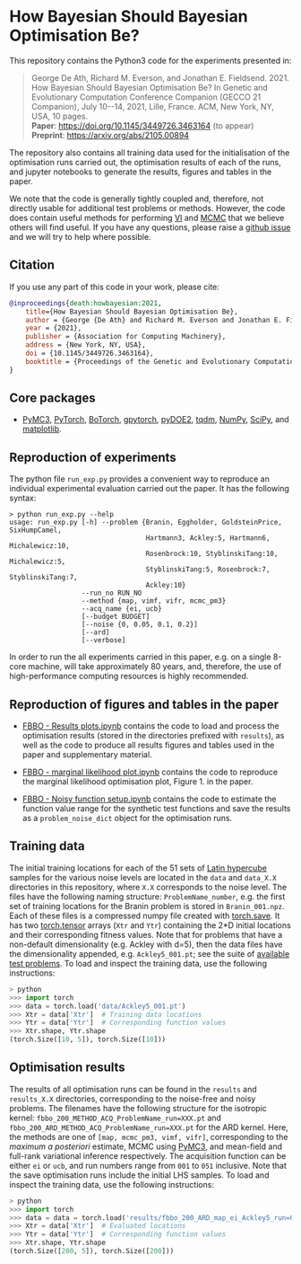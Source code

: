 # How Bayesian Should Bayesian Optimisation Be?

This repository contains the Python3 code for the experiments presented in:
> George De Ath, Richard M. Everson, and Jonathan E. Fieldsend.  2021.  How Bayesian Should Bayesian Optimisation Be? In Genetic and Evolutionary Computation Conference Companion (GECCO 21 Companion), July 10--14, 2021, Lille, France. ACM, New York, NY, USA, 10 pages.</br>
> **Paper**: <https://doi.org/10.1145/3449726.3463164> (to appear)</br>
> **Preprint**: <https://arxiv.org/abs/2105.00894>

The repository also contains all training data used for the initialisation of the optimisation runs carried out, the optimisation results of each of the runs, and jupyter notebooks to generate the results, figures and tables in the paper.

We note that the code is generally tightly coupled and, therefore, not directly usable for additional test problems or methods. However, the code does contain useful methods for performing [VI](fbbo/advi.py) and [MCMC](fbbo/mcmc_pm3.py) that we believe others will find useful. If you have any questions, please raise a [github issue](https://github.com/georgedeath/how-bayesian-should-BO-be/issues) and we will try to help where possible.

## Citation

If you use any part of this code in your work, please cite:

```bibtex
@inproceedings{death:howbayesian:2021,
    title={How Bayesian Should Bayesian Optimisation Be},
    author = {George {De Ath} and Richard M. Everson and Jonathan E. Fieldsend},
    year = {2021},
    publisher = {Association for Computing Machinery},
    address = {New York, NY, USA},
    doi = {10.1145/3449726.3463164},
    booktitle = {Proceedings of the Genetic and Evolutionary Computation Conference Companion},
}
```

## Core packages

- [PyMC3](https://github.com/pymc-devs/pymc3), [PyTorch](https://github.com/pytorch/pytorch), [BoTorch](https://github.com/pytorch/botorch), [gpytorch](https://github.com/cornellius-gp/gpytorch), [pyDOE2](https://pypi.org/project/pyDOE2/), [tqdm](https://github.com/tqdm/tqdm), [NumPy](https://github.com/numpy/numpy), [SciPy](https://github.com/scipy/scipy), and [matplotlib](https://github.com/matplotlib/matplotlib).

## Reproduction of experiments

The python file `run_exp.py` provides a convenient way to reproduce an individual experimental evaluation carried out the paper. It has the following syntax:

```script
> python run_exp.py --help
usage: run_exp.py [-h] --problem {Branin, Eggholder, GoldsteinPrice, SixHumpCamel,
                                  Hartmann3, Ackley:5, Hartmann6, Michalewicz:10,
                                  Rosenbrock:10, StyblinskiTang:10, Michalewicz:5,
                                  StyblinskiTang:5, Rosenbrock:7, StyblinskiTang:7,
                                  Ackley:10}
                  --run_no RUN_NO
                  --method {map, vimf, vifr, mcmc_pm3}
                  --acq_name {ei, ucb}
                  [--budget BUDGET]
                  [--noise {0, 0.05, 0.1, 0.2}]
                  [--ard]
                  [--verbose]
```

In order to run the all experiments carried in this paper, e.g. on a single 8-core machine, will take approximately 80 years, and, therefore, the use of high-performance computing resources is highly recommended.

## Reproduction of figures and tables in the paper

- [FBBO - Results plots.ipynb](FBBO%20-%20Results%20plots.ipynb) contains the code to load and process the optimisation results (stored in the directories prefixed with `results`), as well as the code to produce all results figures and tables used in the paper and supplementary material.

- [FBBO - marginal likelihood plot.ipynb](FBBO%20-%20marginal%20likelihood%20plot.ipynb) contains the code to reproduce the marginal likelihood optimisation plot, Figure 1. in the paper.

- [FBBO - Noisy function setup.ipynb](FBBO%20-%20Noisy%20function%20setup.ipynb) contains the code to estimate the function value range for the synthetic test functions and save the results as a `problem_noise_dict` object for the optimisation runs.

## Training data

The initial training locations for each of the 51 sets of [Latin hypercube](https://www.jstor.org/stable/1268522) samples for the various noise levels are located in the `data` and `data_X.X` directories in this repository, where `X.X` corresponds to the noise level. The files have the following naming structure: `ProblemName_number`, e.g. the first set of training locations for the Branin problem is stored in `Branin_001.npz`. Each of these files is a compressed numpy file created with [torch.save](https://pytorch.org/docs/stable/torch.html#torch.save). It has two [torch.tensor](https://pytorch.org/docs/stable/torch.html#torch.tensor) arrays (`Xtr` and `Ytr`) containing the 2*D initial locations and their corresponding fitness values. Note that for problems that have a non-default dimensionality (e.g. Ackley with d=5), then the data files have the dimensionality appended, e.g. `Ackley5_001.pt`; see the suite of [available test problems](fbbo/test_problems/synthetic_problems.py). To load and inspect the training data, use the following instructions:

```python
> python
>>> import torch
>>> data = torch.load('data/Ackley5_001.pt')
>>> Xtr = data['Xtr']  # Training data locations
>>> Ytr = data['Ytr']  # Corresponding function values
>>> Xtr.shape, Ytr.shape
(torch.Size([10, 5]), torch.Size([10]))
```

## Optimisation results

The results of all optimisation runs can be found in the `results` and `results_X.X` directories, corresponding to the noise-free and noisy problems. The filenames have the following structure for the isotropic kernel: `fbbo_200_METHOD_ACQ_ProblemName_run=XXX.pt` and `fbbo_200_ARD_METHOD_ACQ_ProblemName_run=XXX.pt` for the ARD kernel. Here, the methods are one of `[map, mcmc_pm3, vimf, vifr]`, corresponding to the *maximum a posteriori* estimate, MCMC using [PyMC3](https://docs.pymc.io), and mean-field and full-rank variational inference respectively. The acquisition function can be either `ei` or `ucb`, and run numbers range from `001` to `051` inclusive. Note that the save optimisation runs include the initial LHS samples. To load and inspect the training data, use the following instructions:

```python
> python
>>> import torch
>>> data = data = torch.load('results/fbbo_200_ARD_map_ei_Ackley5_run=001.pt')
>>> Xtr = data['Xtr']  # Evaluated locations
>>> Ytr = data['Ytr']  # Corresponding function values
>>> Xtr.shape, Ytr.shape
(torch.Size([200, 5]), torch.Size([200]))
```
